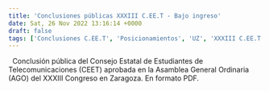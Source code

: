 ```yaml
---
title: 'Conclusiones públicas XXXIII C.EE.T - Bajo ingreso'
date: Sat, 26 Nov 2022 13:16:14 +0000
draft: false
tags: ['Conclusiones C.EE.T', 'Posicionamientos', 'UZ', 'XXXIII C.EE.T', 'Zaragoza']
---
```


  Conclusión pública del Consejo Estatal de Estudiantes de Telecomunicaciones (CEET) aprobada en la Asamblea General Ordinaria (AGO) del XXXIII Congreso en Zaragoza. En formato PDF.